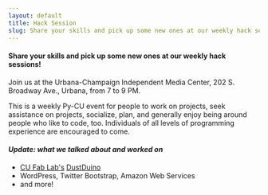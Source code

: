```yaml
---
layout: default
title: Hack Session
slug: Share your skills and pick up some new ones at our weekly hack sessions!
---
```


#### Share your skills and pick up some new ones at our weekly hack sessions!
Join us at the Urbana-Champaign Independent Media Center, 202 S. Broadway Ave.,
Urbana, from 7 to 9 PM. 

This is a weekly Py-CU event for people to work on projects, seek assistance on
projects, socialize, plan, and generally enjoy being around people who like to
code, too. Individuals of all levels of programming experience are encouraged
to come.

#### *Update: what we talked about and worked on*
* [CU Fab Lab's](http://cucfablab.org) [DustDuino](http://cucfablab.org/book/dustduino-plan-crowdsource-environmental-reporting-low-cost-dust-sensors)
* WordPress, Twitter Bootstrap, Amazon Web Services
* and more!
